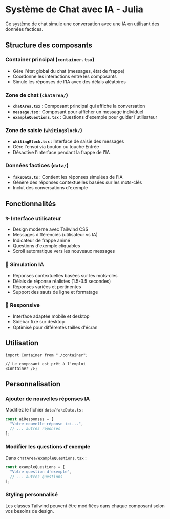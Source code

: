 # Système de Chat avec IA - Julia

Ce système de chat simule une conversation avec une IA en utilisant des données factices.

## Structure des composants

### Container principal (`container.tsx`)

- Gère l'état global du chat (messages, état de frappe)
- Coordonne les interactions entre les composants
- Simule les réponses de l'IA avec des délais aléatoires

### Zone de chat (`chatArea/`)

- **`chatArea.tsx`** : Composant principal qui affiche la conversation
- **`message.tsx`** : Composant pour afficher un message individuel
- **`exampleQuestions.tsx`** : Questions d'exemple pour guider l'utilisateur

### Zone de saisie (`whitingBlock/`)

- **`whitingBlock.tsx`** : Interface de saisie des messages
- Gère l'envoi via bouton ou touche Entrée
- Désactive l'interface pendant la frappe de l'IA

### Données factices (`data/`)

- **`fakeData.ts`** : Contient les réponses simulées de l'IA
- Génère des réponses contextuelles basées sur les mots-clés
- Inclut des conversations d'exemple

## Fonctionnalités

### ✨ Interface utilisateur

- Design moderne avec Tailwind CSS
- Messages différenciés (utilisateur vs IA)
- Indicateur de frappe animé
- Questions d'exemple cliquables
- Scroll automatique vers les nouveaux messages

### 🤖 Simulation IA

- Réponses contextuelles basées sur les mots-clés
- Délais de réponse réalistes (1.5-3.5 secondes)
- Réponses variées et pertinentes
- Support des sauts de ligne et formatage

### 📱 Responsive

- Interface adaptée mobile et desktop
- Sidebar fixe sur desktop
- Optimisé pour différentes tailles d'écran

## Utilisation

```tsx
import Container from "./container";

// Le composant est prêt à l'emploi
<Container />;
```

## Personnalisation

### Ajouter de nouvelles réponses IA

Modifiez le fichier `data/fakeData.ts` :

```typescript
const aiResponses = [
  "Votre nouvelle réponse ici...",
  // ... autres réponses
];
```

### Modifier les questions d'exemple

Dans `chatArea/exampleQuestions.tsx` :

```typescript
const exampleQuestions = [
  "Votre question d'exemple",
  // ... autres questions
];
```

### Styling personnalisé

Les classes Tailwind peuvent être modifiées dans chaque composant selon vos besoins de design.



